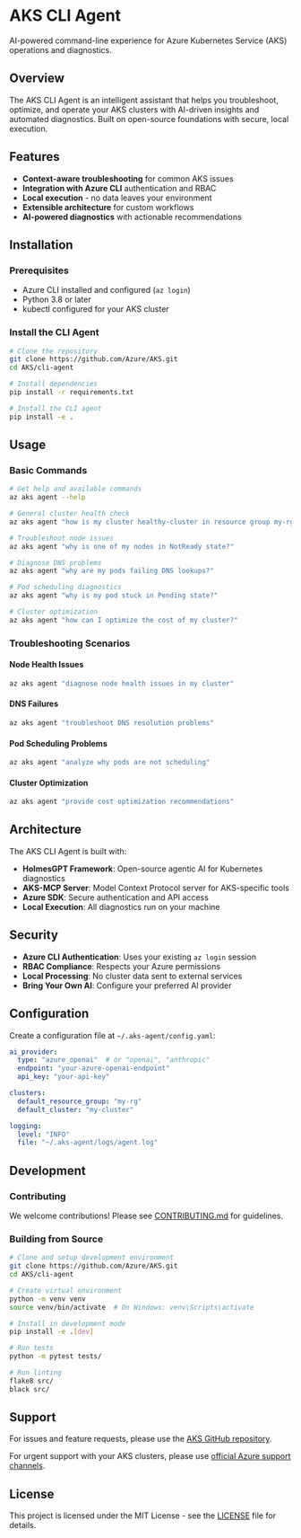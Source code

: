 # AKS CLI Agent

AI-powered command-line experience for Azure Kubernetes Service (AKS) operations and diagnostics.

## Overview

The AKS CLI Agent is an intelligent assistant that helps you troubleshoot, optimize, and operate your AKS clusters with AI-driven insights and automated diagnostics. Built on open-source foundations with secure, local execution.

## Features

- **Context-aware troubleshooting** for common AKS issues
- **Integration with Azure CLI** authentication and RBAC
- **Local execution** - no data leaves your environment
- **Extensible architecture** for custom workflows
- **AI-powered diagnostics** with actionable recommendations

## Installation

### Prerequisites

- Azure CLI installed and configured (`az login`)
- Python 3.8 or later
- kubectl configured for your AKS cluster

### Install the CLI Agent

```bash
# Clone the repository
git clone https://github.com/Azure/AKS.git
cd AKS/cli-agent

# Install dependencies
pip install -r requirements.txt

# Install the CLI agent
pip install -e .
```

## Usage

### Basic Commands

```bash
# Get help and available commands
az aks agent --help

# General cluster health check
az aks agent "how is my cluster healthy-cluster in resource group my-rg"

# Troubleshoot node issues
az aks agent "why is one of my nodes in NotReady state?"

# Diagnose DNS problems
az aks agent "why are my pods failing DNS lookups?"

# Pod scheduling diagnostics
az aks agent "why is my pod stuck in Pending state?"

# Cluster optimization
az aks agent "how can I optimize the cost of my cluster?"
```

### Troubleshooting Scenarios

#### Node Health Issues
```bash
az aks agent "diagnose node health issues in my cluster"
```

#### DNS Failures
```bash
az aks agent "troubleshoot DNS resolution problems"
```

#### Pod Scheduling Problems
```bash
az aks agent "analyze why pods are not scheduling"
```

#### Cluster Optimization
```bash
az aks agent "provide cost optimization recommendations"
```

## Architecture

The AKS CLI Agent is built with:

- **HolmesGPT Framework**: Open-source agentic AI for Kubernetes diagnostics
- **AKS-MCP Server**: Model Context Protocol server for AKS-specific tools
- **Azure SDK**: Secure authentication and API access
- **Local Execution**: All diagnostics run on your machine

## Security

- **Azure CLI Authentication**: Uses your existing `az login` session
- **RBAC Compliance**: Respects your Azure permissions
- **Local Processing**: No cluster data sent to external services
- **Bring Your Own AI**: Configure your preferred AI provider

## Configuration

Create a configuration file at `~/.aks-agent/config.yaml`:

```yaml
ai_provider:
  type: "azure_openai"  # or "openai", "anthropic"
  endpoint: "your-azure-openai-endpoint"
  api_key: "your-api-key"

clusters:
  default_resource_group: "my-rg"
  default_cluster: "my-cluster"

logging:
  level: "INFO"
  file: "~/.aks-agent/logs/agent.log"
```

## Development

### Contributing

We welcome contributions! Please see [CONTRIBUTING.md](../CONTRIBUTING.md) for guidelines.

### Building from Source

```bash
# Clone and setup development environment
git clone https://github.com/Azure/AKS.git
cd AKS/cli-agent

# Create virtual environment
python -m venv venv
source venv/bin/activate  # On Windows: venv\Scripts\activate

# Install in development mode
pip install -e .[dev]

# Run tests
python -m pytest tests/

# Run linting
flake8 src/
black src/
```

## Support

For issues and feature requests, please use the [AKS GitHub repository](https://github.com/Azure/AKS/issues).

For urgent support with your AKS clusters, please use [official Azure support channels](https://azure.microsoft.com/support/).

## License

This project is licensed under the MIT License - see the [LICENSE](../LICENSE.MD) file for details.